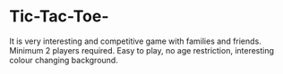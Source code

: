 # Tic-Tac-Toe-
It is very interesting and competitive game with families and friends. Minimum 2 players required. Easy to play, no age restriction, interesting colour changing background.
